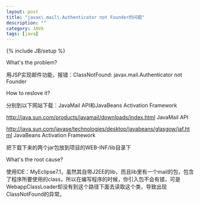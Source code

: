 ```yaml
---
layout: post
title: "javax\.mail\.Authenticator not Founder的问题"
description: ""
category: JAVA
tags: [java]
---
```

{% include JB/setup %}


What's the problem?

用JSP实现邮件功能，报错：ClassNotFound: javax.mail.Authenticator not Founder

How to reslove it?

分别到以下网站下载：JavaMail API和JavaBeans Activation Framework

http://java.sun.com/products/javamail/downloads/index.html JavaMail API

http://java.sun.com/javase/technologies/desktop/javabeans/glasgow/jaf.html JavaBeans Activation Framework

把下载下来的两个jar包放到项目的WEB-INF/lib目录下

What's the root cause?

使用IDE：MyEclipse7.1，虽然其自带J2EE的lib，而且lib里有一个mail的包，包含了程序所要使用的class，所以在编写程序的时候，你引入包不会有错，可是WebappClassLoader却没有到这个路径下面去读取这个类，导致出现ClassNotFound的异常。
